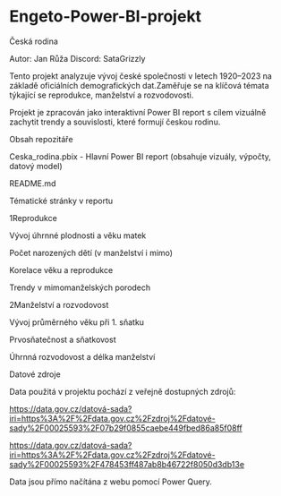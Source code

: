 # Engeto-Power-BI-projekt
Česká rodina

Autor: Jan Růža
Discord: SataGrizzly

Tento projekt analyzuje vývoj české společnosti v letech 1920–2023 na základě oficiálních demografických dat.Zaměřuje se na klíčová témata týkající se reprodukce, manželství a rozvodovosti.

Projekt je zpracován jako interaktivní Power BI report s cílem vizuálně zachytit trendy a souvislosti, které formují českou rodinu.


Obsah repozitáře


Ceska_rodina.pbix - Hlavní Power BI report (obsahuje vizuály, výpočty, datový model)

README.md



Tématické stránky v reportu


1Reprodukce

Vývoj úhrnné plodnosti a věku matek

Počet narozených dětí (v manželství i mimo)

Korelace věku a reprodukce

Trendy v mimomanželských porodech


2️Manželství a rozvodovost

Vývoj průměrného věku při 1. sňatku

Prvosňatečnost a sňatkovost

Úhrnná rozvodovost a délka manželství




Datové zdroje

Data použitá v projektu pochází z veřejně dostupných zdrojů:

https://data.gov.cz/datová-sada?iri=https%3A%2F%2Fdata.gov.cz%2Fzdroj%2Fdatové-sady%2F00025593%2F07b29f0855caebe449fbed86a85f08ff

https://data.gov.cz/datová-sada?iri=https%3A%2F%2Fdata.gov.cz%2Fzdroj%2Fdatové-sady%2F00025593%2F478453ff487ab8b46722f8050d3db13e

Data jsou přímo načítána z webu pomocí Power Query.





